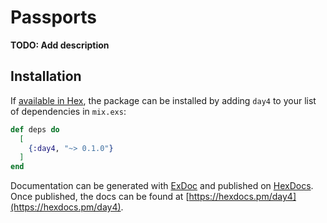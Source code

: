 # Passports

**TODO: Add description**

## Installation

If [available in Hex](https://hex.pm/docs/publish), the package can be installed
by adding `day4` to your list of dependencies in `mix.exs`:

```elixir
def deps do
  [
    {:day4, "~> 0.1.0"}
  ]
end
```

Documentation can be generated with [ExDoc](https://github.com/elixir-lang/ex_doc)
and published on [HexDocs](https://hexdocs.pm). Once published, the docs can
be found at [https://hexdocs.pm/day4](https://hexdocs.pm/day4).

